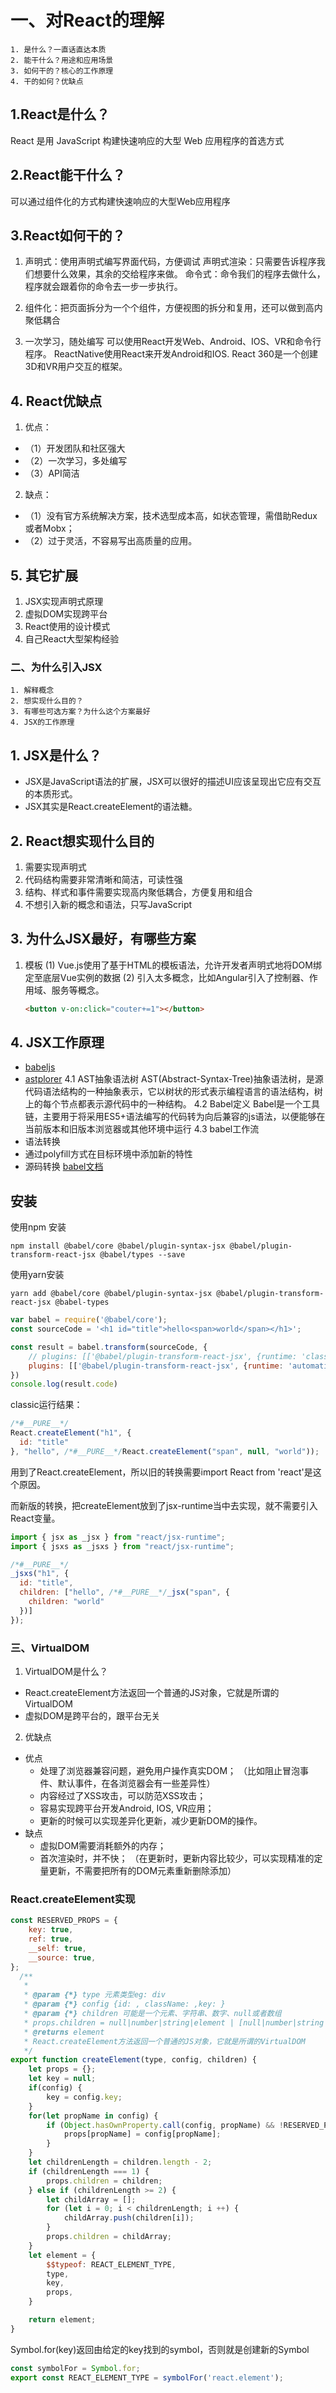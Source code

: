 # 一、对React的理解
    1. 是什么？一直话直达本质
    2. 能干什么？用途和应用场景
    3. 如何干的？核心的工作原理
    4. 干的如何？优缺点
## 1.React是什么？
React 是用 JavaScript 构建快速响应的大型 Web 应用程序的首选方式

## 2.React能干什么？
可以通过组件化的方式构建快速响应的大型Web应用程序

## 3.React如何干的？
1. 声明式：使用声明式编写界面代码，方便调试
    声明式渲染：只需要告诉程序我们想要什么效果，其余的交给程序来做。
    命令式：命令我们的程序去做什么，程序就会跟着你的命令去一步一步执行。
2. 组件化：把页面拆分为一个个组件，方便视图的拆分和复用，还可以做到高内聚低耦合

3. 一次学习，随处编写
    可以使用React开发Web、Android、IOS、VR和命令行程序。
    ReactNative使用React来开发Android和IOS.
    React 360是一个创建3D和VR用户交互的框架。
## 4. React优缺点
1. 优点：
* （1）开发团队和社区强大
* （2）一次学习，多处编写
* （3）API简洁
2. 缺点：
* （1）没有官方系统解决方案，技术选型成本高，如状态管理，需借助Redux或者Mobx；
* （2）过于灵活，不容易写出高质量的应用。
## 5. 其它扩展
1. JSX实现声明式原理
2. 虚拟DOM实现跨平台
3. React使用的设计模式
4. 自己React大型架构经验


### 二、为什么引入JSX
    1. 解释概念
    2. 想实现什么目的？
    3. 有哪些可选方案？为什么这个方案最好
    4. JSX的工作原理
## 1. JSX是什么？
* JSX是JavaScript语法的扩展，JSX可以很好的描述UI应该呈现出它应有交互的本质形式。
* JSX其实是React.createElement的语法糖。

## 2. React想实现什么目的
1. 需要实现声明式
2. 代码结构需要非常清晰和简洁，可读性强
3. 结构、样式和事件需要实现高内聚低耦合，方便复用和组合
4. 不想引入新的概念和语法，只写JavaScript

## 3. 为什么JSX最好，有哪些方案
1. 模板
    (1) Vue.js使用了基于HTML的模板语法，允许开发者声明式地将DOM绑定至底层Vue实例的数据
    (2) 引入太多概念，比如Angular引入了控制器、作用域、服务等概念。
    ```html
    <button v-on:click="couter+=1"></button>
    ```

## 4. JSX工作原理
* [babeljs](https://www.babeljs.cn/)
* [astplorer](https://astexplorer.net/)
4.1 AST抽象语法树
AST(Abstract-Syntax-Tree)抽象语法树，是源代码语法结构的一种抽象表示，它以树状的形式表示编程语言的语法结构，树上的每个节点都表示源代码中的一种结构。
4.2 Babel定义
Babel是一个工具链，主要用于将采用ES5+语法编写的代码转为向后兼容的js语法，以便能够在当前版本和旧版本浏览器或其他环境中运行
4.3 babel工作流
* 语法转换
* 通过polyfill方式在目标环境中添加新的特性
* 源码转换
[babel文档](https://www.babeljs.cn/docs/)

## 安装
使用npm 安装
```
npm install @babel/core @babel/plugin-syntax-jsx @babel/plugin-transform-react-jsx @babel/types --save
```
使用yarn安装
```
yarn add @babel/core @babel/plugin-syntax-jsx @babel/plugin-transform-react-jsx @babel-types
```

```javascript
var babel = require('@babel/core');
const sourceCode = '<h1 id="title">hello<span>world</span></h1>';

const result = babel.transform(sourceCode, {
    // plugins: [['@babel/plugin-transform-react-jsx', {runtime: 'classic'}]],
    plugins: [['@babel/plugin-transform-react-jsx', {runtime: 'automatic'}]],
})
console.log(result.code)
```

classic运行结果：
```javascript
/*#__PURE__*/
React.createElement("h1", {
  id: "title"
}, "hello", /*#__PURE__*/React.createElement("span", null, "world"));
```
用到了React.createElement，所以旧的转换需要import React from 'react'是这个原因。

而新版的转换，把createElement放到了jsx-runtime当中去实现，就不需要引入React变量。
```javascript
import { jsx as _jsx } from "react/jsx-runtime";
import { jsxs as _jsxs } from "react/jsx-runtime";

/*#__PURE__*/
_jsxs("h1", {
  id: "title",
  children: ["hello", /*#__PURE__*/_jsx("span", {
    children: "world"
  })]
});

```
### 三、VirtualDOM
1. VirtualDOM是什么？
* React.createElement方法返回一个普通的JS对象，它就是所谓的VirtualDOM
* 虚拟DOM是跨平台的，跟平台无关
2. 优缺点
* 优点
    * 处理了浏览器兼容问题，避免用户操作真实DOM；
    （比如阻止冒泡事件、默认事件，在各浏览器会有一些差异性）
    * 内容经过了XSS攻击，可以防范XSS攻击；
    * 容易实现跨平台开发Android, IOS, VR应用；
    * 更新的时候可以实现差异化更新，减少更新DOM的操作。
* 缺点
    * 虚拟DOM需要消耗额外的内存；
    * 首次渲染时，并不快；
    （在更新时，更新内容比较少，可以实现精准的定量更新，不需要把所有的DOM元素重新删除添加）

### React.createElement实现
```javascript
const RESERVED_PROPS = {
    key: true,
    ref: true,
    __self: true,
    __source: true,
};
  /**
   * 
   * @param {*} type 元素类型eg: div
   * @param {*} config {id: , className: ,key: }
   * @param {*} children 可能是一个元素、字符串、数字、null或者数组
   * props.children = null|number|string|element | [null|number|string|element]
   * @returns element
   * React.createElement方法返回一个普通的JS对象，它就是所谓的VirtualDOM
   */
export function createElement(type, config, children) {
    let props = {};
    let key = null;
    if(config) {
        key = config.key;
    }
    for(let propName in config) {
        if (Object.hasOwnProperty.call(config, propName) && !RESERVED_PROPS.hasOwnProperty(propName)) {
            props[propName] = config[propName];
        }
    }
    let childrenLength = children.length - 2;
    if (childrenLength === 1) {
        props.children = children;
    } else if (childrenLength >= 2) {
        let childArray = [];
        for (let i = 0; i < childrenLength; i ++) {
            childArray.push(children[i]);
        }
        props.children = childArray;
    }
    let element = {
        $$typeof: REACT_ELEMENT_TYPE,
        type,
        key,
        props,
    }

    return element;
}

```

Symbol.for(key)返回由给定的key找到的symbol，否则就是创建新的Symbol
```javascript
const symbolFor = Symbol.for;
export const REACT_ELEMENT_TYPE = symbolFor('react.element');
```



